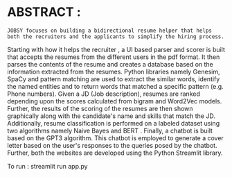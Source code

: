 # ABSTRACT :
	
	JOBSY focuses on building a bidirectional resume helper that helps both the recruiters and the applicants to simplify the hiring process.
Starting with how it helps the recruiter , a UI based parser and scorer is built that accepts the resumes from the different users in the pdf format. It then parses the contents of the resume and creates a database based on the information extracted from the resumes. Python libraries namely Genesim, SpaCy and pattern matching are used to extract the similar words, identify the named entities and to return words that matched a specific pattern (e.g. Phone numbers). Given a JD (Job description), resumes are ranked depending upon the scores calculated from bigram and Word2Vec models. Further, the results of the scoring of the resumes are then shown graphically along with the candidate's name and skills that match the JD. Additionally, resume classification is performed on a labeled dataset using two algorithms namely Naive Bayes and BERT . 
Finally, a chatbot is built based on the GPT3 algorithm. This chatbot is employed to generate a cover letter based on the user's responses to the queries posed by the chatbot. Further, both the websites are developed using the Python Streamlit library.


To run : streamlit run app.py
